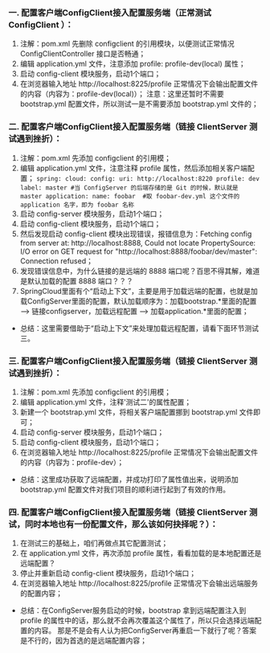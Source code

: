 ### 一. 配置客户端ConfigClient接入配置服务端（正常测试 ConfigClient ）：
 1. 注解：pom.xml 先删除 configclient 的引用模块，以便测试正常情况 ConfigClientController 接口是否畅通；
 2. 编辑 application.yml 文件，注意添加 profile: profile-dev(local) 属性；
 3. 启动 config-client 模块服务，启动1个端口；
 4. 在浏览器输入地址 http://localhost:8225/profile 正常情况下会输出配置文件的内容（内容为：profile-dev(local)）；
 注意：这里还暂时不需要 bootstrap.yml 配置文件，所以测试一是不需要添加 bootstrap.yml 文件的；
### 二. 配置客户端ConfigClient接入配置服务端（链接 ClientServer 测试遇到挫折）：
  1. 注解：pom.xml 先添加 configclient 的引用模；
  2. 编辑 application.yml 文件，注意注释 profile 属性，然后添加相关客户端配置；
     ``spring:
         cloud:
             config:
                 uri: http://localhost:8220
                 profile: dev
                 label: master #当 ConfigServer 的后端存储的是 Git 的时候，默认就是 master
         application:
             name: foobar  #取 foobar-dev.yml 这个文件的 application 名字，即为 foobar 名称``
  3. 启动 config-server 模块服务，启动1个端口；
  4. 启动 config-client 模块服务，启动1个端口；
  5. 然后发现启动 config-client 模块出现错误，报错信息为：Fetching config from server at: http://localhost:8888, Could not locate PropertySource: I/O error on GET request for "http://localhost:8888/foobar/dev/master": Connection refused；
  6. 发现错误信息中，为什么链接的是远端的 8888 端口呢？百思不得其解，难道是默认加载的配置 8888 端口？？？
  7. SpringCloud里面有个“启动上下文”，主要是用于加载远端的配置，也就是加载ConfigServer里面的配置，默认加载顺序为：加载bootstrap.*里面的配置 --> 链接configserver，加载远程配置 --> 加载application.*里面的配置；
  * 总结：这里需要借助于“启动上下文”来处理加载远程配置，请看下面环节测试三。
### 三. 配置客户端ConfigClient接入配置服务端（链接 ClientServer 测试遇到挫折）：
 1. 注解：pom.xml 先添加 configclient 的引用模；
 2. 编辑 application.yml 文件，注释'测试二'的属性配置；
 3. 新建一个 bootstrap.yml 文件，将相关客户端配置挪到 bootstrap.yml 文件即可；
 4. 启动 config-server 模块服务，启动1个端口；
 5. 启动 config-client 模块服务，启动1个端口；
 6. 在浏览器输入地址 http://localhost:8225/profile 正常情况下会输出配置文件的内容（内容为：profile-dev）；
 * 总结：这里成功获取了远端配置，并成功打印了属性值出来，说明添加 bootstrap.yml 配置文件对我们项目的顺利进行起到了有效的作用。
### 四. 配置客户端ConfigClient接入配置服务端（链接 ClientServer 测试，同时本地也有一份配置文件，那么该如何抉择呢？）：
 1. 在测试三的基础上，咱们再做点其它配置测试；
 2. 在 application.yml 文件，再次添加 profile 属性，看看加载的是本地配置还是远端配置？
 3. 停止并重新启动 config-client 模块服务，启动1个端口；
 4. 在浏览器输入地址 http://localhost:8225/profile 正常情况下会输出远端服务的配置内容；
 * 总结：在ConfigServer服务启动的时候，bootstrap 拿到远端配置注入到 profile 的属性中的话，那么就不会再次覆盖这个属性了，所以只会选择远端配置的内容。
      那是不是会有人认为把ConfigServer再重启一下就行了呢？答案是不行的，因为首选的是远端配置内容；
